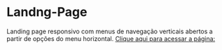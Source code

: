 # Landng-Page
Landing page responsivo com menus de navegação verticais abertos a partir de opções do menu horizontal.
[Clique aqui para acessar a página: ](https://marinsantos.github.io/Landng-Page/)
